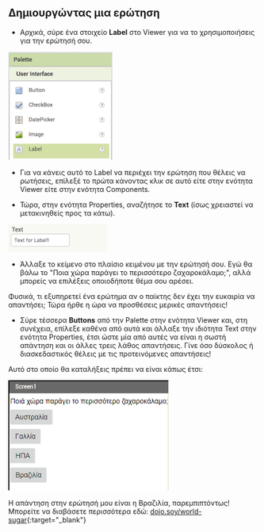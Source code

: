 ## Δημιουργώντας μια ερώτηση

+ Αρχικά, σύρε ένα στοιχείο **Label** στο Viewer για να το χρησιμοποιήσεις για την ερώτησή σου.

![](images/Label.png)


+ Για να κάνεις αυτό το Label να περιέχει την ερώτηση που θέλεις να ρωτήσεις, επίλεξέ το πρώτα κάνοντας κλικ σε αυτό είτε στην ενότητα Viewer είτε στην ενότητα Components.

+ Τώρα, στην ενότητα Properties, αναζήτησε το **Text** (ίσως χρειαστεί να μετακινηθείς προς τα κάτω).

![](images/Properties-text.png)

+ Άλλαξε το κείμενο στο πλαίσιο κειμένου με την ερώτησή σου. Εγώ θα βάλω το "Ποια χώρα παράγει το περισσότερο ζαχαροκάλαμο;", αλλά μπορείς να επιλέξεις οποιοδήποτε θέμα σου αρέσει.

Φυσικά, τι εξυπηρετεί ένα ερώτημα αν ο παίκτης δεν έχει την ευκαιρία να απαντήσει; Τώρα ήρθε η ώρα να προσθέσεις μερικές απαντήσεις!

+ Σύρε τέσσερα **Buttons** από την Palette στην ενότητα Viewer και, στη συνέχεια, επίλεξε καθένα από αυτά και άλλαξε την ιδιότητα Text στην ενότητα Properties, έτσι ώστε μία από αυτές να είναι η σωστή απάντηση και οι άλλες τρεις λάθος απαντήσεις. Γίνε όσο δύσκολος ή διασκεδαστικός θέλεις με τις προτεινόμενες απαντήσεις!

Αυτό στο οποίο θα καταλήξεις πρέπει να είναι κάπως έτσι:

![](images/qn1.png)

Η απάντηση στην ερώτησή μου είναι η Βραζιλία, παρεμπιπτόντως! Μπορείτε να διαβάσετε περισσότερα εδώ: [dojo.soy/world-sugar](http://dojo.soy/world-sugar){:target="_blank"}
